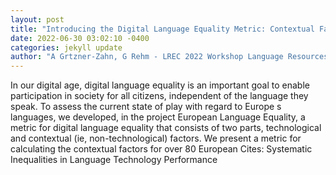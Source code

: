 ```yaml
--- 
layout: post 
title: "Introducing the Digital Language Equality Metric: Contextual Factors" 
date: 2022-06-30 03:02:10 -0400 
categories: jekyll update 
author: "A Grtzner-Zahn, G Rehm - LREC 2022 Workshop Language Resources and , 2022" 
--- 
```

In our digital age, digital language equality is an important goal to enable participation in society for all citizens, independent of the language they speak. To assess the current state of play with regard to Europe s languages, we developed, in the project European Language Equality, a metric for digital language equality that consists of two parts, technological and contextual (ie, non-technological) factors. We present a metric for calculating the contextual factors for over 80 European Cites: Systematic Inequalities in Language Technology Performance